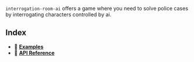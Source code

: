 `interrogation-room-ai` offers a game where you need to solve police cases by interrogating characters controlled by ai.

## Index

- 🏫 [**Examples**](./examples.md)
- 🔬 [**API Reference**](./reference.md)
